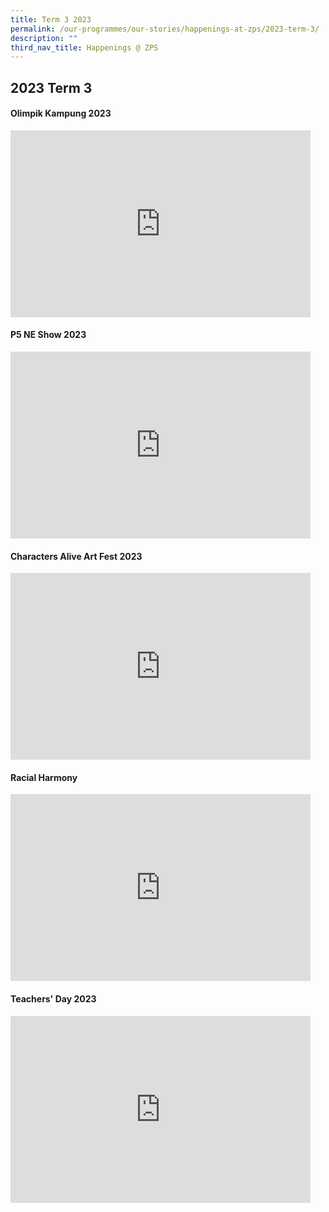 ```yaml
---
title: Term 3 2023
permalink: /our-programmes/our-stories/happenings-at-zps/2023-term-3/
description: ""
third_nav_title: Happenings @ ZPS
---
```

## 2023 Term 3
<h4><strong>Olimpik Kampung 2023</strong></h4>
<iframe allowfullscreen="true" height="299" width="480" frameborder="0" src="https://docs.google.com/presentation/d/e/2PACX-1vTMPM_MzirHpxQ1cMrwnLqCHshoBqngyqGOaWBevm1hMoLRQK3NnxrCpftBrXXUjyq65UA2r9ubJeNc/embed?start=true&amp;loop=true&amp;delayms=3000"></iframe>

<h4><strong>P5 NE Show 2023</strong></h4>
<iframe src="https://docs.google.com/presentation/d/e/2PACX-1vT_KKODEjJ7-_3D1c9FFk7KbC2-oFgfzFUZacRqPHoPdcC6hRyGT8Aovh-beIa8hOKGIl_Ck8xOYOa2/embed?start=true&amp;loop=true&amp;delayms=10000" frameborder="0" width="480" height="299" allowfullscreen="true"></iframe>

<h4><strong>Characters Alive Art Fest 2023</strong></h4>
<iframe allowfullscreen="true" height="299" width="480" frameborder="0" src="https://docs.google.com/presentation/d/e/2PACX-1vRM0h51AL2RrD6-7gy7P1eUfuRMxv5pgg6sf-sWBGXhkcwvqTDO9jAawdR3tYOCY-wSVWye1PbQnAR4/embed?start=true&amp;loop=true&amp;delayms=10000"></iframe>

<h4><strong>Racial Harmony</strong></h4>
<iframe allowfullscreen="true" height="299" width="480" frameborder="0" src="https://docs.google.com/presentation/d/e/2PACX-1vQmRYCib3PEqu3xAUE7SQlGLa9FVndEukH1rwh-PCCeM8gi-Q7DAQc4ZHO39nyriiv-TSC0kmTdyV4n/embed?start=true&amp;loop=true&amp;delayms=10000"></iframe>

<h4><strong>Teachers' Day 2023</strong></h4>
<iframe src="https://docs.google.com/presentation/d/e/2PACX-1vTNT8cF8SnqJefHFEBlDnUp1Ipko4P-2N4Nx3qK45TrOAyqeth4_L9zYKF9juoH3xt7iG438Gqo4om4/embed?start=true&amp;loop=true&amp;delayms=5000" frameborder="0" width="480" height="299" allowfullscreen="true"></iframe>